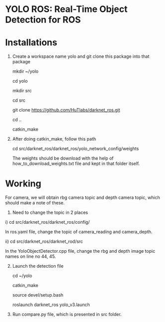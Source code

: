 # YOLO ROS: Real-Time Object Detection for ROS

# Installations

1) Create a workspace name yolo and git clone this package into that package

   mkdir ~/yolo

   cd yolo

   mkdir src

   cd src

   git clone https://github.com/HuTlabs/darknet_ros.git

   cd ..

   catkin_make

2) After doing catkin_make, follow this path 

   cd src/darknet_ros/darknet_ros/yolo_network_config/weights
   
   The weights should be download with the help of how_to_download_weights.txt file and kept in that folder itself.
   
# Working

For camera, we will obtain rbg camera topic and depth camera topic, which should make a note of these.

1) Need to change the topic in 2 places

i) cd src/darknet_ros/darknet_ros/config/
   
   In ros.yaml file, change the topic of camera_reading and camera_depth.
   
ii) cd src/darknet_ros/darknet_rod/src

   In the YoloObjectDetector.cpp file, change the rbg and depth image topic names on line no 44, 45.
   
2) Launch the detection file

   cd ~/yolo
   
   catkin_make
   
   source devel/setup.bash
   
   roslaunch darknet_ros yolo_v3.launch

3) Run compare.py file, which is presented in src folder.
